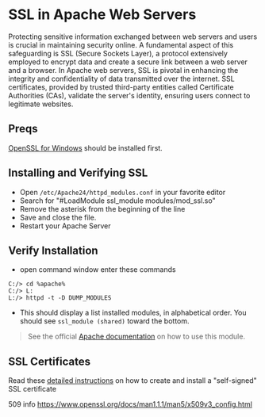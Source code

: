 # SSL in Apache Web Servers

Protecting sensitive information exchanged between web servers and users is crucial in maintaining security online. A fundamental aspect of this safeguarding is SSL (Secure Sockets Layer), a protocol extensively employed to encrypt data and create a secure link between a web server and a browser. In Apache web servers, SSL is pivotal in enhancing the integrity and confidentiality of data transmitted over the internet. SSL certificates, provided by trusted third-party entities called Certificate Authorities (CAs), validate the server's identity, ensuring users connect to legitimate websites.

## Preqs

[OpenSSL for Windows](../../OpenSSL/openssl.md) should be installed first.

## Installing and Verifying SSL

- Open `/etc/Apache24/httpd_modules.conf` in your favorite editor
- Search for "#LoadModule ssl_module modules/mod_ssl.so"
- Remove the asterisk from the beginning of the line
- Save and close the file.
- Restart your Apache Server

## Verify Installation

- open command window enter these commands
```shell
C:/> cd %apache%
C:/> L:
L:/> httpd -t -D DUMP_MODULES
```
- This should display a list installed modules, in alphabetical order. You should see `ssl_module (shared)` toward the bottom.

> See the official [Apache documentation](https://httpd.apache.org/docs/2.4/mod/mod_ssl.html) on how to use this module.


## SSL Certificates

Read these [detailed instructions](./certs.md) on how to create and install a "self-signed" SSL certificate


509 info
https://www.openssl.org/docs/man1.1.1/man5/x509v3_config.html